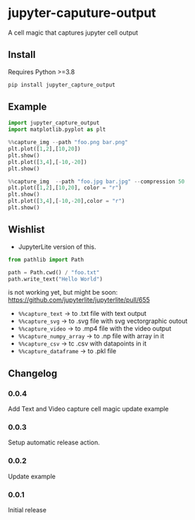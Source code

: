 # jupyter-caputure-output
A cell magic that captures jupyter cell output

## Install
Requires Python >=3.8
```py
pip install jupyter_capture_output
```

## Example

```py
import jupyter_capture_output
import matplotlib.pyplot as plt
```

```py
%%capture_img --path "foo.png bar.png"
plt.plot([1,2],[10,20])
plt.show()
plt.plot([3,4],[-10,-20])
plt.show()
```

```py
%%capture_img  --path "foo.jpg bar.jpg" --compression 50
plt.plot([1,2],[10,20], color = "r")
plt.show()
plt.plot([3,4],[-10,-20],color = "r")
plt.show()
```

## Wishlist
* JupyterLite version of this.
```py
from pathlib import Path

path = Path.cwd() / "foo.txt"
path.write_text("Hello World")
```
is not working yet, but might be soon: https://github.com/jupyterlite/jupyterlite/pull/655

* `%%capture_text`  ->  to .txt file with text output
* `%%capture_svg` ->  to .svg file with svg vectorgraphic outout
* `%%capture_video` -> to .mp4 file with the video output
* `%%capture_numpy_array` -> to .np file with array in it
* `%%capture_csv` -> tc .csv with datapoints in it
* `%%capture_dataframe` -> to .pkl file

## Changelog

### 0.0.4

Add Text and Video capture cell magic
update example

### 0.0.3

Setup automatic release action.

### 0.0.2

Update example

### 0.0.1

Initial release
